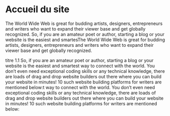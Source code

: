 # Accueil du site

The World Wide Web is great for budding artists, designers, entrepreneurs and writers who want to expand their viewer base and get globally recognized. So, if you are an amateur poet or author, starting a blog or your website is the easiest and smartesThe World Wide Web is great for budding artists, designers, entrepreneurs and writers who want to expand their viewer base and get globally recognized.

titre 1.1 So, if you are an amateur poet or author, starting a blog or your website is the easiest and smartest way to connect with the world. You don’t even need exceptional coding skills or any technical knowledge, there are loads of drag and drop website builders out there where you can build your website in minutes! 10 such website building platforms for writers are mentioned below:t way to connect with the world. You don’t even need exceptional coding skills or any technical knowledge, there are loads of drag and drop website builders out there where you can build your website in minutes! 10 such website building platforms for writers are mentioned below:

